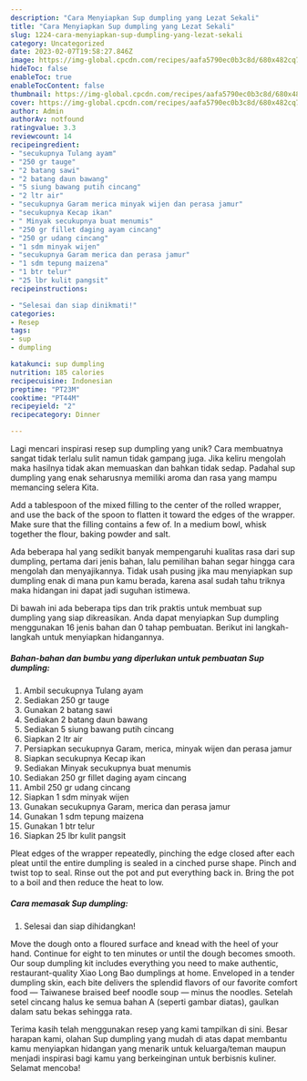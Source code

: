 ```yaml
---
description: "Cara Menyiapkan Sup dumpling yang Lezat Sekali"
title: "Cara Menyiapkan Sup dumpling yang Lezat Sekali"
slug: 1224-cara-menyiapkan-sup-dumpling-yang-lezat-sekali
category: Uncategorized
date: 2023-02-07T19:58:27.846Z
image: https://img-global.cpcdn.com/recipes/aafa5790ec0b3c8d/680x482cq70/sup-dumpling-foto-resep-utama.jpg
hideToc: false
enableToc: true
enableTocContent: false
thumbnail: https://img-global.cpcdn.com/recipes/aafa5790ec0b3c8d/680x482cq70/sup-dumpling-foto-resep-utama.jpg
cover: https://img-global.cpcdn.com/recipes/aafa5790ec0b3c8d/680x482cq70/sup-dumpling-foto-resep-utama.jpg
author: Admin
authorAv: notfound
ratingvalue: 3.3
reviewcount: 14
recipeingredient:
- "secukupnya Tulang ayam"
- "250 gr tauge"
- "2 batang sawi"
- "2 batang daun bawang"
- "5 siung bawang putih cincang"
- "2 ltr air"
- "secukupnya Garam merica minyak wijen dan perasa jamur"
- "secukupnya Kecap ikan"
- " Minyak secukupnya buat menumis"
- "250 gr fillet daging ayam cincang"
- "250 gr udang cincang"
- "1 sdm minyak wijen"
- "secukupnya Garam merica dan perasa jamur"
- "1 sdm tepung maizena"
- "1 btr telur"
- "25 lbr kulit pangsit"
recipeinstructions:

- "Selesai dan siap dinikmati!"
categories:
- Resep
tags:
- sup
- dumpling

katakunci: sup dumpling 
nutrition: 185 calories
recipecuisine: Indonesian
preptime: "PT23M"
cooktime: "PT44M"
recipeyield: "2"
recipecategory: Dinner

---
```





Lagi mencari inspirasi resep sup dumpling yang unik? Cara membuatnya sangat tidak terlalu sulit namun tidak gampang juga. Jika keliru mengolah maka hasilnya tidak akan memuaskan dan bahkan tidak sedap. Padahal sup dumpling yang enak seharusnya memiliki aroma dan rasa yang mampu memancing selera Kita.





Add a tablespoon of the mixed filling to the center of the rolled wrapper, and use the back of the spoon to flatten it toward the edges of the wrapper. Make sure that the filling contains a few of. In a medium bowl, whisk together the flour, baking powder and salt.

Ada beberapa hal yang sedikit banyak mempengaruhi kualitas rasa dari sup dumpling, pertama dari jenis bahan, lalu pemilihan bahan segar hingga cara mengolah dan menyajikannya. Tidak usah pusing jika mau menyiapkan sup dumpling enak di mana pun kamu berada, karena asal sudah tahu triknya maka hidangan ini dapat jadi suguhan istimewa.






Di bawah ini ada beberapa tips dan trik praktis untuk membuat sup dumpling yang siap dikreasikan. Anda dapat menyiapkan Sup dumpling menggunakan 16 jenis bahan dan 0 tahap pembuatan. Berikut ini langkah-langkah untuk menyiapkan hidangannya.

<!--inarticleads1-->

##### Bahan-bahan dan bumbu yang diperlukan untuk pembuatan Sup dumpling:

1. Ambil secukupnya Tulang ayam
1. Sediakan 250 gr tauge
1. Gunakan 2 batang sawi
1. Sediakan 2 batang daun bawang
1. Sediakan 5 siung bawang putih cincang
1. Siapkan 2 ltr air
1. Persiapkan secukupnya Garam, merica, minyak wijen dan perasa jamur
1. Siapkan secukupnya Kecap ikan
1. Sediakan  Minyak secukupnya buat menumis
1. Sediakan 250 gr fillet daging ayam cincang
1. Ambil 250 gr udang cincang
1. Siapkan 1 sdm minyak wijen
1. Gunakan secukupnya Garam, merica dan perasa jamur
1. Gunakan 1 sdm tepung maizena
1. Gunakan 1 btr telur
1. Siapkan 25 lbr kulit pangsit


Pleat edges of the wrapper repeatedly, pinching the edge closed after each pleat until the entire dumpling is sealed in a cinched purse shape. Pinch and twist top to seal. Rinse out the pot and put everything back in. Bring the pot to a boil and then reduce the heat to low. 

<!--inarticleads2-->

##### Cara memasak Sup dumpling:


1. Selesai dan siap dihidangkan!

Move the dough onto a floured surface and knead with the heel of your hand. Continue for eight to ten minutes or until the dough becomes smooth. Our soup dumpling kit includes everything you need to make authentic, restaurant-quality Xiao Long Bao dumplings at home. Enveloped in a tender dumpling skin, each bite delivers the splendid flavors of our favorite comfort food — Taiwanese braised beef noodle soup — minus the noodles. Setelah setel cincang halus ke semua bahan A (seperti gambar diatas), gaulkan dalam satu bekas sehingga rata. 

Terima kasih telah menggunakan resep yang kami tampilkan di sini. Besar harapan kami, olahan Sup dumpling yang mudah di atas dapat membantu kamu menyiapkan hidangan yang menarik untuk keluarga/teman maupun menjadi inspirasi bagi kamu yang berkeinginan untuk berbisnis kuliner. Selamat mencoba!
